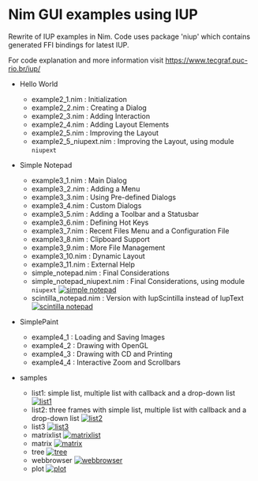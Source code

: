 # Nim GUI examples using IUP

Rewrite of IUP examples in Nim. Code uses package 'niup' which contains
generated FFI bindings for latest IUP.

For code explanation and more information visit <https://www.tecgraf.puc-rio.br/iup/>

- Hello World
  - example2_1.nim : Initialization
  - example2_2.nim : Creating a Dialog
  - example2_3.nim : Adding Interaction
  - example2_4.nim : Adding Layout Elements
  - example2_5.nim : Improving the Layout
  - example2_5_niupext.nim : Improving the Layout, using module
    `niupext`

- Simple Notepad
  - example3_1.nim : Main Dialog
  - example3_2.nim : Adding a Menu
  - example3_3.nim : Using Pre-defined Dialogs
  - example3_4.nim : Custom Dialogs
  - example3_5.nim : Adding a Toolbar and a Statusbar
  - example3_6.nim : Defining Hot Keys
  - example3_7.nim : Recent Files Menu and a Configuration File
  - example3_8.nim : Clipboard Support
  - example3_9.nim : More File Management
  - example3_10.nim : Dynamic Layout
  - example3_11.nim : External Help
  - simple_notepad.nim : Final Considerations
  - simple_notepad_niupext.nim : Final Considerations, using module `niupext`
[![simple notepad](https://raw.githubusercontent.com/dariolah/nim-iup-examples/master/screenshots/simple_notepad.png)](#simple-notepad)
  - scintilla_notepad.nim : Version with IupScintilla instead of IupText
[![scintilla notepad](https://raw.githubusercontent.com/dariolah/nim-iup-examples/master/screenshots/scintilla_notepad.png)](#scintilla-notepad)

- SimplePaint
  - example4_1 : Loading and Saving Images
  - example4_2 : Drawing with OpenGL
  - example4_3 : Drawing with CD and Printing
  - example4_4 : Interactive Zoom and Scrollbars

- samples
  - list1: simple list, multiple list with callback and a drop-down list
[![list1](https://raw.githubusercontent.com/dariolah/nim-iup-examples/master/screenshots/list1.png)](#list1)
  - list2: three frames with simple list, multiple list with callback and a drop-down list
[![list2](https://raw.githubusercontent.com/dariolah/nim-iup-examples/master/screenshots/list2.png)](#list2)
  - list3
[![list3](https://raw.githubusercontent.com/dariolah/nim-iup-examples/master/screenshots/list3.png)](#list3)
  - matrixlist
[![matrixlist](https://raw.githubusercontent.com/dariolah/nim-iup-examples/master/screenshots/matrixlist.png)](#matrixlist)
  - matrix
[![matrix](https://raw.githubusercontent.com/dariolah/nim-iup-examples/master/screenshots/matrix.png)](#matrix)
  - tree
[![tree](https://raw.githubusercontent.com/dariolah/nim-iup-examples/master/screenshots/tree.png)](#tree)
  - webbrowser
[![webbrowser](https://raw.githubusercontent.com/dariolah/nim-iup-examples/master/screenshots/webbrowser.png)](#webbrowser)
  - plot
[![plot](https://raw.githubusercontent.com/dariolah/nim-iup-examples/master/screenshots/plot.png)](#plot)
